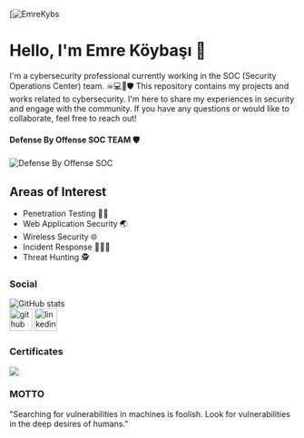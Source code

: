 [![EmreKybs](https://img.shields.io/badge/MadeBy-EmreKybs-blue)
# Hello, I'm Emre Köybaşı 👋 
I'm a cybersecurity professional currently working in the SOC (Security Operations Center) team. ☠💻🔑🛡
This repository contains my projects and works related to cybersecurity. I'm here to share my experiences in security and engage with the community. If you have any questions or would like to collaborate, feel free to reach out!

#### Defense By Offense SOC TEAM 🛡️
![Defense By Offense SOC](https://github.com/emrekybs/emrekybs/blob/main/1.jpg)

## Areas of Interest 
- Penetration Testing 🥷🏻
- Web Application Security 🌏
- Wireless Security 🌐 
- Incident Response 🧑🏻‍💻
- Threat Hunting 🕵

### Social
![GitHub stats](https://github-readme-stats.vercel.app/api?username=emrekybs&show_icons=true)  
[<img src='https://cdn.jsdelivr.net/npm/simple-icons@3.0.1/icons/github.svg' alt='github' height='40'>](https://github.com/emrekybs)  [<img src='https://cdn.jsdelivr.net/npm/simple-icons@3.0.1/icons/linkedin.svg' alt='linkedin' height='40'>](https://www.linkedin.com/in/emre-koybasi/)  

### Certificates
<img src="https://github.com/emrekybs/emrekybs/blob/main/Certificate.png">

### MOTTO
"Searching for vulnerabilities in machines is foolish. Look for vulnerabilities in the deep desires of humans."
